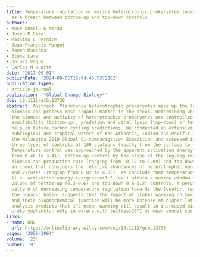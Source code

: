 ```yaml
---
title: Temperature regulation of marine heterotrophic prokaryotes increases latitudinally
  as a breach between bottom‐up and top‐down controls
authors:
- Xosé Anxelu G Morán
- Josep M Gasol
- Massimo C Pernice
- Jean‐François Mangot
- Ramon Massana
- Elena Lara
- Dolors Vaqué
- Carlos M Duarte
date: '2017-09-01'
publishDate: '2024-08-05T15:04:46.537220Z'
publication_types:
- article-journal
publication: '*Global Change Biology*'
doi: 10.1111/gcb.13730
abstract: Abstract  Planktonic heterotrophic prokaryotes make up the largest living
  biomass and process most organic matter in the ocean. Determining when and where
  the biomass and activity of heterotrophic prokaryotes are controlled by resource
  availability (bottom‐up), predation and viral lysis (top‐down) or temperature will
  help in future carbon cycling predictions. We conducted an extensive survey across
  subtropical and tropical waters of the Atlantic, Indian and Pacific Oceans during
  the Malaspina 2010 Global Circumnavigation Expedition and assessed indices for these
  three types of controls at 109 stations (mostly from the surface to 4,000 m depth).
  Temperature control was approached by the apparent activation energy in eV (ranging
  from 0.46 to 3.41), bottom‐up control by the slope of the log‐log relationship between
  biomass and production rate (ranging from −0.12 to 1.09) and top‐down control by
  an index that considers the relative abundances of heterotrophic nanoflagellates
  and viruses (ranging from 0.82 to 4.83). We conclude that temperature becomes dominant
  (i.e. activation energy textgreater1.5  eV ) within a narrow window of intermediate
  values of bottom‐up (0.3–0.6) and top‐down 0.8–1.2) controls. A pervasive latitudinal
  pattern of decreasing temperature regulation towards the Equator, regardless of
  the oceanic basin, suggests that the impact of global warming on marine microbes
  and their biogeochemical function will be more intense at higher latitudes. Our
  analysis predicts that 1°C ocean warming will result in increased biomass of heterotrophic
  prokaryoplankton only in waters with textless26°C of mean annual surface temperature.
links:
- name: URL
  url: https://onlinelibrary.wiley.com/doi/10.1111/gcb.13730
pages: '3956-3964'
volume: '23'
number: '9'
---
```

